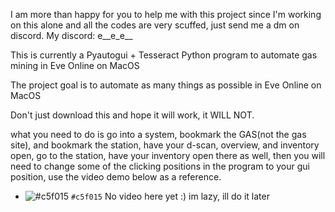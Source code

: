 I am more than happy for you to help me with this project since I'm working on this alone and all the codes are very scuffed, just send me a dm on discord. My discord: e__e_e__


This is currently a Pyautogui + Tesseract Python program to automate gas mining in Eve Online on MacOS

The project goal is to automate as many things as possible in Eve Online on MacOS

Don't just download this and hope it will work, it WILL NOT.

what you need to do is go into a system, bookmark the GAS(not the gas site), and bookmark the station, have your d-scan, overview, and inventory open, go to the station, have your inventory open there as well, then you will need to change some of the clicking positions in the program to your gui position, use the video demo below as a reference.
- ![#c5f015](https://placehold.co/15x15/c5f015/c5f015.png) `#c5f015`
No video here yet :) im lazy, ill do it later
